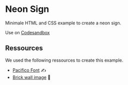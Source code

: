 # Neon Sign

Minimale HTML and CSS example to create a neon sign.

Use on [Codesandbox](https://codesandbox.io/s/github/coding-bootcamps-eu/neon-sign-example)

## Ressources

We used the following ressources to create this example.

- [Pacifico Font](https://fonts.google.com/specimen/Pacifico) ✍️
- [Brick wall image](https://www.pexels.com/de-de/foto/graustufenfoto-von-brickwall-1022692/) 🧱
